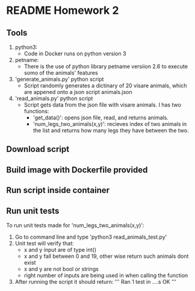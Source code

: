 # README Homework 2

## Tools
1. python3:
   * Code in Docker runs on python version 3
2. petname:
   * There is the use of python library petname versiion 2.6 to execute somo of the animals' features
3. 'generate_animals.py' python script
   * Script randomly generates a dictinary of 20 visare animals, which are appened onto a json script animals.json
4. 'read_animals.py' python script
   * Script gets data from the json file with visare animals. I has two functions:
      - 'get_data()': opens json file, read, and returns animals.
      - 'num_legs_two_animals(x,y)': recieves index of two animals in the list and returns how many legs they have between the two.  
## Download script 

## Build image with Dockerfile provided


## Run script inside container

## Run unit tests
To run unit tests made for 'num_legs_two_animals(x,y)':
   1. Go to command line and type 'python3 read_animals_test.py'
   2. Unit test will verify that:
      * x and y input are of type int()
      * x and y fall between 0 and 19, other wise return such animals dont exist
      * x and y are not bool or strings 
      * right number of inputs are being used in when calling the function
   3. After running the script it should return:
      '''
      Ran 1 test in ....s
      OK 
      '''  
